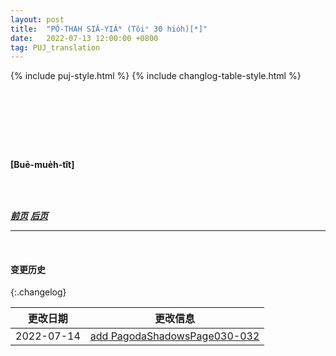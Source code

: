 ```yaml
---
layout: post
title:  "PÓ-THAH SIÂ-YIÁᴺ (Tŏiⁿ 30 hio̍h)[*]"
date:   2022-07-13 12:00:00 +0800
tag: PUJ_translation
---
```


{% include puj-style.html %}
{% include changlog-table-style.html %}

<!-- In walking, the small-footed lean on a child's shoulder or use a supporting staff. -->
&nbsp;&nbsp;
<!-- Those who can afford it, have large-footed female slaves who carry them about on their backs, for short distances. -->
<!-- I have been to visit a wealthy family and had the neighbouring ladies come in to see me, each riding pick-a-back on her slave. -->
<!-- A lady, whose beautiful house I went to see, was as gracious a hostess as could be found in any land; -->
<!-- but her feet were so tiny that the longest walk she could take was from one room to the next, and she was obliged to sit down after walking a few steps on her marble floors. -->
<!-- I have seen those whose feet were but two inches long upon the sole, and their shoes were no larger than those of a young infant. -->
<!-- Only the very rich can afford to be so helpless as such feet render their possessor, and there are not many who are very rich. -->

<!-- Middle-class women, with bound feet, sometimes walk four or five miles in a day. -->
&nbsp;&nbsp;
<!-- Many whose feet are apparently bound have natural shaped feet, merely dressed in the style of the bound-footed. -->
<!-- In some villages, the girls have their feet slightly bound just before marriage, and unbind them soon after the wedding festivities are past. -->
<!-- In some hamlets the women are all large-footed, and wade streams and walk long distances bare-footed; -->
<!-- but on approaching a town, and on gala days, they do up their feet, more or less successfully, in the aristocratic style. -->
<br>

<br>

**[Buē-mue̍h-tît]**

<br>

<br>

***[前页](PagodaShadowsPage029.html)***
***[后页](PagodaShadowsPage031-032.html)***

---
<br>

#### 变更历史

{:.changelog}

| 更改日期 | 更改信息 |
| --- | --- |
| 2022-07-14 | <a href="https://github.com/DonAnthonyLee/DonAnthonyLee.github.io/commit/6d02da4c3c0f148a7f157af3ea372779f07970ef" target="_blank">add PagodaShadowsPage030-032</a> |
